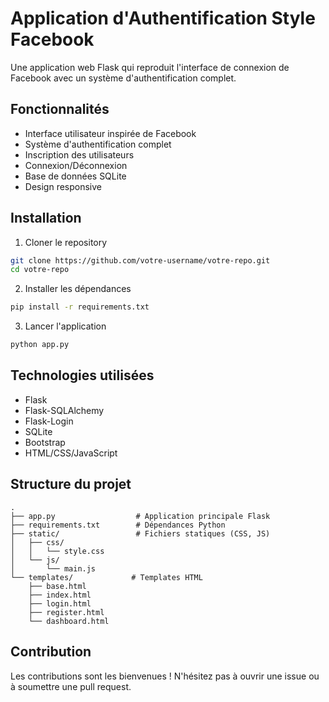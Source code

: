 # Application d'Authentification Style Facebook

Une application web Flask qui reproduit l'interface de connexion de Facebook avec un système d'authentification complet.

## Fonctionnalités

- Interface utilisateur inspirée de Facebook
- Système d'authentification complet
- Inscription des utilisateurs
- Connexion/Déconnexion
- Base de données SQLite
- Design responsive

## Installation

1. Cloner le repository
```bash
git clone https://github.com/votre-username/votre-repo.git
cd votre-repo
```

2. Installer les dépendances
```bash
pip install -r requirements.txt
```

3. Lancer l'application
```bash
python app.py
```

## Technologies utilisées

- Flask
- Flask-SQLAlchemy
- Flask-Login
- SQLite
- Bootstrap
- HTML/CSS/JavaScript

## Structure du projet

```
.
├── app.py                  # Application principale Flask
├── requirements.txt        # Dépendances Python
├── static/                 # Fichiers statiques (CSS, JS)
│   ├── css/
│   │   └── style.css
│   └── js/
│       └── main.js
└── templates/             # Templates HTML
    ├── base.html
    ├── index.html
    ├── login.html
    ├── register.html
    └── dashboard.html
```

## Contribution

Les contributions sont les bienvenues ! N'hésitez pas à ouvrir une issue ou à soumettre une pull request.
